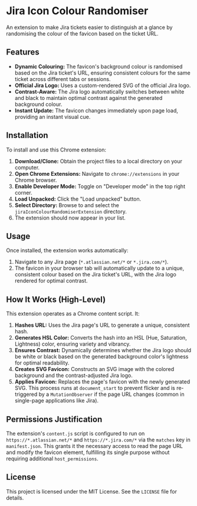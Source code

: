 # Jira Icon Colour Randomiser

An extension to make Jira tickets easier to distinguish at a glance by randomising the colour of the favicon based on the ticket URL.

## Features

-   **Dynamic Colouring:** The favicon's background colour is randomised based on the Jira ticket's URL, ensuring consistent colours for the same ticket across different tabs or sessions.
-   **Official Jira Logo:** Uses a custom-rendered SVG of the official Jira logo.
-   **Contrast-Aware:** The Jira logo automatically switches between white and black to maintain optimal contrast against the generated background colour.
-   **Instant Update:** The favicon changes immediately upon page load, providing an instant visual cue.

## Installation

To install and use this Chrome extension:

1.  **Download/Clone:** Obtain the project files to a local directory on your computer.
2.  **Open Chrome Extensions:** Navigate to `chrome://extensions` in your Chrome browser.
3.  **Enable Developer Mode:** Toggle on "Developer mode" in the top right corner.
4.  **Load Unpacked:** Click the "Load unpacked" button.
5.  **Select Directory:** Browse to and select the `jiraIconColourRandomiserExtension` directory.
6.  The extension should now appear in your list.

## Usage

Once installed, the extension works automatically:

1.  Navigate to any Jira page (`*.atlassian.net/*` or `*.jira.com/*`).
2.  The favicon in your browser tab will automatically update to a unique, consistent colour based on the Jira ticket's URL, with the Jira logo rendered for optimal contrast.

## How It Works (High-Level)

This extension operates as a Chrome content script. It:

1.  **Hashes URL:** Uses the Jira page's URL to generate a unique, consistent hash.
2.  **Generates HSL Color:** Converts the hash into an HSL (Hue, Saturation, Lightness) color, ensuring variety and vibrancy.
3.  **Ensures Contrast:** Dynamically determines whether the Jira logo should be white or black based on the generated background color's lightness for optimal readability.
4.  **Creates SVG Favicon:** Constructs an SVG image with the colored background and the contrast-adjusted Jira logo.
5.  **Applies Favicon:** Replaces the page's favicon with the newly generated SVG. This process runs at `document_start` to prevent flicker and is re-triggered by a `MutationObserver` if the page URL changes (common in single-page applications like Jira).

## Permissions Justification

The extension's `content.js` script is configured to run on `https://*.atlassian.net/*` and `https://*.jira.com/*` via the `matches` key in `manifest.json`. This grants it the necessary access to read the page URL and modify the favicon element, fulfilling its single purpose without requiring additional `host_permissions`.

## License

This project is licensed under the MIT License. See the `LICENSE` file for details.
